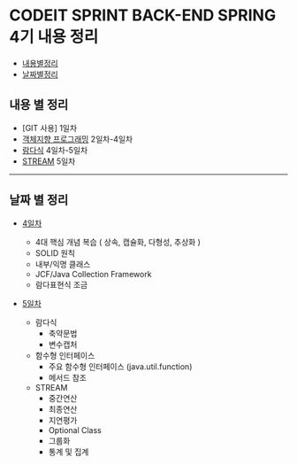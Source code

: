 # CODEIT SPRINT BACK-END SPRING 4기 내용 정리

- [내용별정리](#내용-별-정리)
- [날짜별정리](#날짜-별-정리)

## 내용 별 정리

- [GIT 사용] 1일차
- [객체지향 프로그래밍](./Part_1/2_WEEK/) 2일차-4일차
- [람다식](./Part_1/2_WEEK/) 4일차-5일차
- [STREAM](./Part_1/2_WEEK/) 5일차

---

## 날짜 별 정리
- [4일차](./Part_1/2_WEEK/DAY_4(Tue)/)
  - 4대 핵심 개념 복습 ( 상속, 캡슐화, 다형성, 추상화 )
  - SOLID 원칙
  - 내부/익명 클래스
  - JCF/Java Collection Framework
  - 람다표현식 조금

- [5일차](./Part_1/2_WEEK/DAY_5(Wed)/)
  - 람다식
    - 축약문법
    - 변수캡처
  - 함수형 인터페이스
    - 주요 함수형 인터페이스 (java.util.function)
    - 메서드 참조
  - STREAM
    - 중간연산
    - 최종연산
    - 지연평가
    - Optional Class
    - 그룹화
    - 통계 및 집계
  
